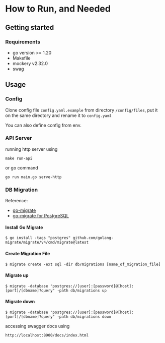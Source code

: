 
# How to Run, and Needed

## Getting started

### Requirements
- go version >= 1.20
- Makefile
- mockery v2.32.0
- swag


## Usage

### Config
Clone config file `config.yaml.example` from directory `/config/files`, put it on the same directory and rename it to `config.yaml`

You can also define config from env.


### API Server
running http server using
```
make run-api
```
or go command
```
go run main.go serve-http
```



### DB Migration
Reference:
- [go-migrate](https://github.com/golang-migrate/migrate)
- [go-migrate for PostgreSQL](https://github.com/golang-migrate/migrate/tree/master/database/postgres)

#### Install Go Migrate
```
$ go install -tags "postgres" github.com/golang-migrate/migrate/v4/cmd/migrate@latest
```
#### Create Migration File
```
$ migrate create -ext sql -dir db/migrations [name_of_migration_file]
```
#### Migrate up
```
$ migrate -database "postgres://[user]:[password]@[host]:[port]/[dbname]?query" -path db/migrations up
```
#### Migrate down
```
$ migrate -database "postgres://[user]:[password]@[host]:[port]/[dbname]?query" -path db/migrations down
```


accessing swagger docs using
```
http://localhost:8900/docs/index.html
```
